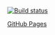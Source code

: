 [![Build status](https://ci.appveyor.com/api/projects/status/github/<events>?branch=main&svg=true)](https://ci.appveyor.com/project/events)

[GitHub Pages](https://waanh.github.io/events/)
